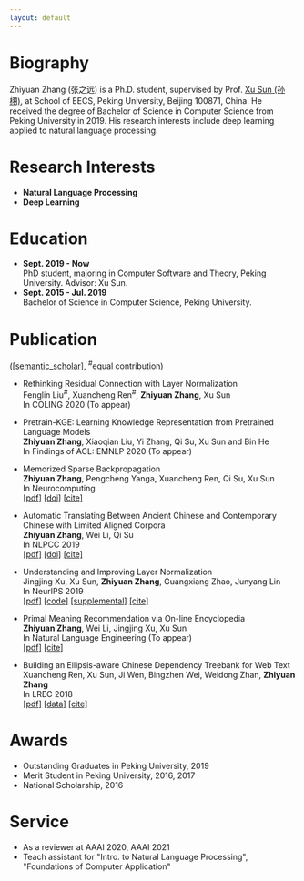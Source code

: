 ```yaml
---
layout: default
---
```


# Biography
Zhiyuan Zhang (张之远) is a Ph.D. student, supervised by Prof. [Xu Sun (孙栩)](https://xusun.org), at School of EECS, Peking University, Beijing 100871, China. He received the degree of Bachelor of Science in Computer Science from Peking University in 2019. His research interests include deep learning applied to natural language processing.

# Research Interests
- **Natural Language Processing**
- **Deep Learning**

# Education
- **Sept. 2019 - Now**  
  PhD student, majoring in Computer Software and Theory, Peking University. Advisor: Xu Sun.
- **Sept. 2015 - Jul. 2019**  
  Bachelor of Science in Computer Science, Peking University.

# Publication
([[semantic_scholar]](https://www.semanticscholar.org/author/Zhiyuan-Zhang/50317060), <sup>\#</sup>equal contribution)

- Rethinking Residual Connection with Layer Normalization    
  Fenglin Liu<sup>\#</sup>, Xuancheng Ren<sup>\#</sup>, **Zhiyuan Zhang**, Xu Sun     
  In COLING 2020 (To appear)
  
- Pretrain-KGE: Learning Knowledge Representation from Pretrained Language Models    
  **Zhiyuan Zhang**, Xiaoqian Liu, Yi Zhang, Qi Su, Xu Sun and Bin He    
  In Findings of ACL: EMNLP 2020 (To appear)   
  
- Memorized Sparse Backpropagation    
  **Zhiyuan Zhang**, Pengcheng Yanga, Xuancheng Ren, Qi Su, Xu Sun    
  In Neurocomputing       
  [[pdf]](https://arxiv.org/pdf/1905.10194.pdf) [[doi]](https://doi.org/10.1016/j.neucom.2020.08.055) [[cite]](https://dblp.uni-trier.de/rec/journals/ijon/ZhangYRSS20.html?view=bibtex)
  
- Automatic Translating Between Ancient Chinese and Contemporary Chinese with Limited Aligned Corpora    
  **Zhiyuan Zhang**, Wei Li, Qi Su   
  In NLPCC 2019   
  [[pdf]](https://arxiv.org/pdf/1803.01557.pdf) [[doi]](https://doi.org/10.1007/978-3-030-32236-6_13) [[cite]](https://citation-needed.springer.com/v2/references/10.1007/978-3-030-32236-6_13?format=bibtex)  
  
- Understanding and Improving Layer Normalization    
  Jingjing Xu, Xu Sun, **Zhiyuan Zhang**, Guangxiang Zhao, Junyang Lin    
  In NeurIPS 2019    
  [[pdf]](https://papers.nips.cc/paper/8689-understanding-and-improving-layer-normalization.pdf) [[code]](https://github.com/lancopku/AdaNorm) [[supplemental]](https://papers.nips.cc/paper/8689-understanding-and-improving-layer-normalization-supplemental.zip) [[cite]](https://papers.nips.cc/paper/8689-understanding-and-improving-layer-normalization/bibtex)  
  
- Primal Meaning Recommendation via On-line Encyclopedia   
  **Zhiyuan Zhang**, Wei Li, Jingjing Xu, Xu Sun   
  In Natural Language Engineering (To appear)    
  [[pdf]](https://arxiv.org/pdf/1808.04660.pdf) [[cite]](https://dblp.uni-trier.de/rec/journals/corr/abs-1808-04660.html?view=bibtex)   
  
- Building an Ellipsis-aware Chinese Dependency Treebank for Web Text    
  Xuancheng Ren, Xu Sun, Ji Wen, Bingzhen Wei, Weidong Zhan, **Zhiyuan Zhang**    
  In LREC 2018    
  [[pdf]](http://www.lrec-conf.org/proceedings/lrec2018/pdf/297.pdf) [[data]](https://github.com/lancopku/Chinese-Dependency-Treebank-with-Ellipsis) [[cite]](https://dblp.uni-trier.de/rec/conf/lrec/RenSWWZZ18.html?view=bibtex)

# Awards
- Outstanding Graduates in Peking University, 2019
- Merit Student in Peking University, 2016, 2017
- National Scholarship, 2016

# Service
- As a reviewer at AAAI 2020, AAAI 2021
- Teach assistant for "Intro. to Natural Language Processing", "Foundations of Computer Application"

